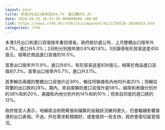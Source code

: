 ```yaml
---
layout: post
title: 本港3月出口按年回升4.7%　進口轉升5.3%
date: 2024-04-25 16:53:59.000000000 +08:00
link: https://news.rthk.hk/rthk/ch/component/k2/1750516-20240425.htm
categories: rthk
---
```


本港3月出口和進口貨值按年重拾增長。政府統計處公布，上月整體出口按年升4.7%，進口升5.3%；2月則分別按年跌0.8%和1.8%。3月錄得有形貿易逆差450億元，相等於商品進口貨值的10.5%。

首季出口按年升11.9%，進口升8%，有形貿易逆差836億元，相等於商品進口貨值的7.3%。首季出口按季升5.7%，進口升3.1%。

首季輸往泰國的整體出口貨值升近39%，輸往阿聯酋和內地均升逾20%；但輸往荷蘭的出口跌約28%。期內，來自南韓的進口貨值升逾58%，越南和泰國分別升約38%和約20%，美國和內地分別升約14%和約10%；但來自印度的進口跌約12%。

政府發言人表示，地緣政治局勢緊張和偏緊的金融狀況維持更久，仍會繼續影響香港的出口表現。不過，外在需求較預期好，或會提供一些支持，政府會密切留意情況。

